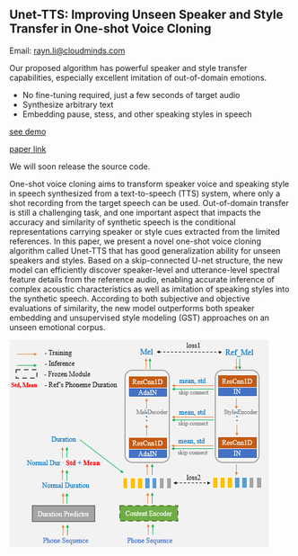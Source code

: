 ## Unet-TTS: Improving Unseen Speaker and Style Transfer in One-shot Voice Cloning
Email: rayn.li@cloudminds.com

Our proposed algorithm has powerful speaker and style transfer capabilities, especially excellent imitation of out-of-domain emotions.
- No fine-tuning required, just a few seconds of target audio
- Synthesize arbitrary text
- Embedding pause, stess, and other speaking styles in speech

[see demo](https://cmsmartvoice.github.io/Unet-TTS/)

[paper link](https://arxiv.org/abs/2109.11115)

We will soon release the source code.

One-shot voice cloning aims to transform speaker voice and speaking style in speech synthesized from a text-to-speech (TTS) system, where only a shot recording from the target speech can be used. Out-of-domain transfer is still a challenging task, and one important aspect that impacts the accuracy and similarity of synthetic speech is the conditional representations carrying speaker or style cues extracted from the limited references. In this paper, we present a novel one-shot voice cloning algorithm called Unet-TTS that has good generalization ability for unseen speakers and styles. Based on a skip-connected U-net structure, the new model can efficiently discover speaker-level and utterance-level spectral feature details from the reference audio, enabling accurate inference of complex acoustic characteristics as well as imitation of speaking styles into the synthetic speech. According to both subjective and objective evaluations of similarity, the new model outperforms both speaker embedding and unsupervised style modeling (GST) approaches on an unseen emotional corpus.

![](./pics/structure.png)
